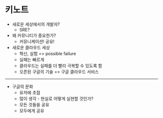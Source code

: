 # 키노트
* 새로운 세상에서의 개발자?
  * SRE?
* 왜 커뮤니티가 중요한가?
  * 커뮤니케이션! 공유! 
* 새로운 클라우드 세상
  * 혁신, 실험 => possible failure
  * 실패는 빠르게
  * 클라우드는 실패를 더 빨리 극복할 수 있도록 함
  * 오픈된 구글의 기술 => 구글 클라우드 서비스
---
* 구글의 문화
  * 유저에 초점
  * 많이 생각 - 현실로 어떻게 실현할 것인가?
  * 모든 것들을 공유
  * 모두에게 공유
